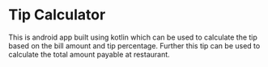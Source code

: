 # Tip Calculator
This is android app built using kotlin which can be used to calculate the tip based on the bill amount and tip percentage. Further this tip can be used to calculate the total amount payable at restaurant.
